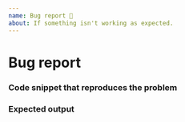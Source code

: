 ```yaml
---
name: Bug report 🐛
about: If something isn't working as expected.
---
```


# Bug report

<!-- Before reporting an issue please check that you are using the latest version of php-cypher-dsl! -->

<!-- Please describe your problem here. -->

### Code snippet that reproduces the problem

<!-- Try to reproduce the issue you are facing using your favorite editor and paste the misbehaving code here -->

### Expected output

<!-- Was the Cypher query invalid or incorrect? Was something allowed even though it shouldn't be, or vice versa? -->
